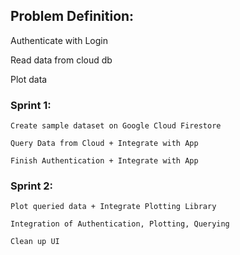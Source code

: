 ## Problem Definition:

Authenticate with Login

Read data from cloud db

Plot data

### Sprint 1:
```
Create sample dataset on Google Cloud Firestore

Query Data from Cloud + Integrate with App

Finish Authentication + Integrate with App 
```
### Sprint 2:
```
Plot queried data + Integrate Plotting Library

Integration of Authentication, Plotting, Querying

Clean up UI
```
